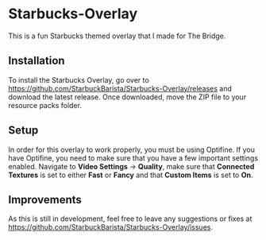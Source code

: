 # Starbucks-Overlay

This is a fun Starbucks themed overlay that I made for The Bridge.

## Installation
To install the Starbucks Overlay, go over to https://github.com/StarbuckBarista/Starbucks-Overlay/releases and download the latest release. Once downloaded, move the ZIP file to your resource packs folder.

## Setup
In order for this overlay to work properly, you must be using Optifine. If you have Optifine, you need to make sure that you have a few important settings enabled. Navigate to **Video Settings** -> **Quality**, make sure that **Connected Textures** is set to either **Fast** or **Fancy** and that **Custom Items** is set to **On**.

## Improvements
As this is still in development, feel free to leave any suggestions or fixes at https://github.com/StarbuckBarista/Starbucks-Overlay/issues.

